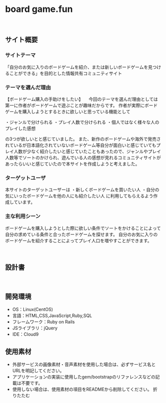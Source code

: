 # board game.fun
​
## サイト概要
### サイトテーマ
「自分のお気に入りのボードゲームを紹介、または新しいボードゲームを見つけることができる」を目的とした情報共有コミュニティサイト
​
### テーマを選んだ理由
【ボードゲーム購入の手助けをしたい】
　今回のテーマを選んだ理由としては第一に作者がボードゲームで遊ぶことが趣味だからです。
作者が実際にボードゲームを購入しようとするときに欲しいと思っている機能として

・ジャンルで分けられる
・プレイ人数で分けられる
・個人ではなく様々な人のプレイした感想

の3つが欲しいとと感じていました。
また、新作のボードゲームや海外で発売されているが日本語化されていないボードゲーム等自分が面白いと感じていてもプレイ人数が少なく紹介したいと感じていたこともあったので、ジャンルやプレイ人数等でソートのかけられ、遊んでいる人の感想が見れるコミュニティサイトがあったらいいと感じていたので本サイトを作成しようと考えました。
### ターゲットユーザ
本サイトのターゲットユーザーは
・新しくボードゲームを買いたい人
・自分の気にいったボードゲームを他の人にも紹介したい人
に利用してもらえるよう作成しています。​
### 主な利用シーン
ボードゲームを購入しようとした際に欲しい条件でソートをかけることによって自分の求めている条件と合ったボードゲームを探せます。
自分のお気に入りのボードゲームを紹介することによってプレイ人口を増やすことができます。

​
## 設計書
<!--テーマを設定・提出する時点では不要です-->
​
## 開発環境
- OS：Linux(CentOS)
- 言語：HTML,CSS,JavaScript,Ruby,SQL
- フレームワーク：Ruby on Rails
- JSライブラリ：jQuery
- IDE：Cloud9
​
## 使用素材
- 外部サービスの画像素材・音声素材を使用した場合は、必ずサービス名とURLを明記してください。
- アプリケーションの実装に使用したgem/bootstrapのリファレンスなどの記載は不要です。
- 使用しない場合は、使用素材の項目をREADMEから削除してください。
折りたたむ